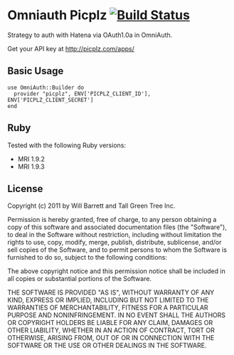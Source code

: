 # Omniauth Picplz [![Build Status](https://secure.travis-ci.org/banyan/omniauth-picplz.png)](http://travis-ci.org/banyan/omniauth-picplz)

Strategy to auth with Hatena via OAuth1.0a in OmniAuth.

Get your API key at http://picplz.com/apps/

## Basic Usage

    use OmniAuth::Builder do
      provider "picplz", ENV['PICPLZ_CLIENT_ID'], ENV['PICPLZ_CLIENT_SECRET']
    end

## Ruby

Tested with the following Ruby versions:

- MRI 1.9.2
- MRI 1.9.3

## License

Copyright (c) 2011 by Will Barrett and Tall Green Tree Inc.

Permission is hereby granted, free of charge, to any person obtaining a copy of this software and associated documentation files (the "Software"), to deal in the Software without restriction, including without limitation the rights to use, copy, modify, merge, publish, distribute, sublicense, and/or sell copies of the Software, and to permit persons to whom the Software is furnished to do so, subject to the following conditions:

The above copyright notice and this permission notice shall be included in all copies or substantial portions of the Software.

THE SOFTWARE IS PROVIDED "AS IS", WITHOUT WARRANTY OF ANY KIND, EXPRESS OR IMPLIED, INCLUDING BUT NOT LIMITED TO THE WARRANTIES OF MERCHANTABILITY, FITNESS FOR A PARTICULAR PURPOSE AND NONINFRINGEMENT. IN NO EVENT SHALL THE AUTHORS OR COPYRIGHT HOLDERS BE LIABLE FOR ANY CLAIM, DAMAGES OR OTHER LIABILITY, WHETHER IN AN ACTION OF CONTRACT, TORT OR OTHERWISE, ARISING FROM, OUT OF OR IN CONNECTION WITH THE SOFTWARE OR THE USE OR OTHER DEALINGS IN THE SOFTWARE.
